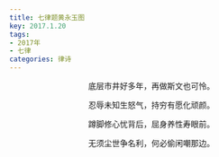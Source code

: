 ```yaml
---
title: 七律题黄永玉图
key: 2017.1.20
tags: 
- 2017年 
- 七律
categories: 律诗
---
```


<p align="center">底层市井好多年，再做斯文也可怜。
</p>
<p align="center">忍辱未知生怒气，持穷有愿化顽颜。
</p>
<p align="center">蹲脚修心忧背后，屈身养性寿眼前。
</p>
<p align="center">无须尘世争名利，何必偷闲嘲那边。
</p>
